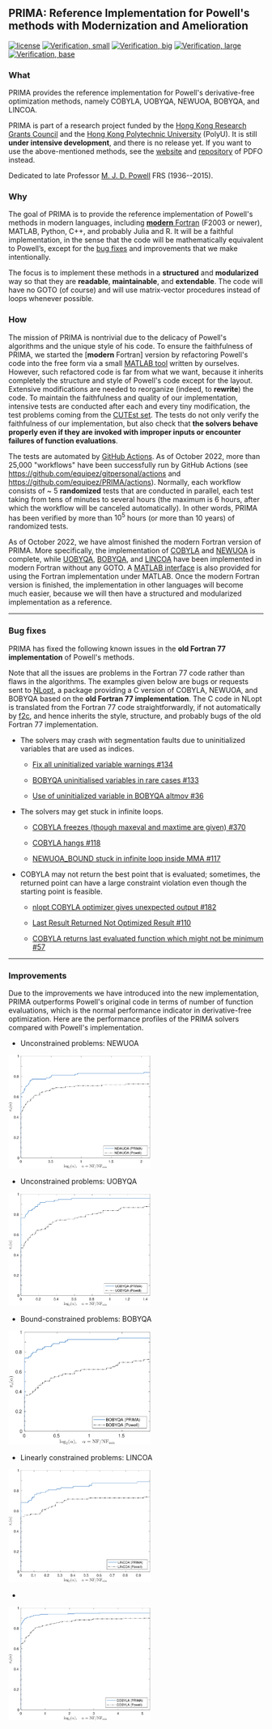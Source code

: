 ## PRIMA: Reference Implementation for Powell's methods with Modernization and Amelioration

[![license](https://img.shields.io/badge/license-LGPLv3+-blue)](https://github.com/equipez/PRIMA/blob/master/LICENCE.txt)
[![Verification, small](https://github.com/equipez/PRIMA/actions/workflows/verify_small.yml/badge.svg)](https://github.com/equipez/PRIMA/actions/workflows/verify_small.yml)
[![Verification, big](https://github.com/equipez/PRIMA/actions/workflows/verify_big.yml/badge.svg)](https://github.com/equipez/PRIMA/actions/workflows/verify_big.yml)
[![Verification, large](https://github.com/equipez/PRIMA/actions/workflows/verify_large.yml/badge.svg)](https://github.com/equipez/PRIMA/actions/workflows/verify_large.yml)
[![Verification, base](https://github.com/equipez/PRIMA/actions/workflows/verify_base.yml/badge.svg)](https://github.com/equipez/PRIMA/actions/workflows/verify_base.yml)


### What

PRIMA provides the reference implementation for Powell's derivative-free optimization methods,
namely COBYLA, UOBYQA, NEWUOA, BOBYQA, and LINCOA.

PRIMA is part of a research project funded by the
[Hong Kong Research Grants Council](https://www.ugc.edu.hk/eng/rgc) and
the [Hong Kong Polytechnic University](https://www.polyu.edu.hk) (PolyU).
It is still **under intensive development**, and there is no release yet. If you want to use the
above-mentioned methods, see the [website](https://www.pdfo.net)
and [repository](https://github.com/pdfo/pdfo) of PDFO instead.

Dedicated to late Professor [M. J. D. Powell](https://www.zhangzk.net/powell.html) FRS (1936--2015).

### Why

The goal of PRIMA is to provide the reference implementation of Powell's methods in modern
languages,
including [**modern** Fortran](https://fortran-lang.org) (F2003 or newer), MATLAB, Python, C++, and
probably Julia and R. It will be a faithful implementation, in the sense that the code will be
mathematically equivalent to Powell’s, except for the
[bug fixes](#bug-fixes) and improvements that we make intentionally.

The focus is to implement these methods in a **structured** and **modularized** way so that they
are **readable**, **maintainable**, and **extendable**. The code will have no GOTO (of course)
and will use matrix-vector procedures instead of loops whenever possible.

### How

The mission of PRIMA is nontrivial due to the delicacy of Powell's algorithms and the unique style
of his code. To ensure the faithfulness of PRIMA,
we started the [**modern** Fortran] version by refactoring Powell's code into the free form via a small
[MATLAB tool](https://github.com/equipez/PRIMA/blob/master/matlab/setup_tools/freeform.m) written
by ourselves. However, such refactored code is far from what we want, because it inherits completely
the structure and style of Powell's code except for the layout. Extensive modifications are needed
to reorganize (indeed, to **rewrite**) the code. To maintain the faithfulness and quality of our
implementation, intensive tests are conducted after each and every tiny modification, the test
problems coming from the [CUTEst set](https://github.com/ralna/CUTEst). The tests do not only verify
the faithfulness of our implementation, but also check that **the solvers behave properly even if they
are invoked with improper inputs or encounter failures of function evaluations**.

The tests are automated by
[GitHub Actions](https://docs.github.com/en/actions). As of October 2022, more than
25,000 "workflows" have been successfully run by GitHub Actions
(see https://github.com/equipez/gitpersonal/actions and https://github.com/equipez/PRIMA/actions).
Normally, each workflow consists of \~ 5 **randomized** tests
that are conducted in parallel, each test taking from tens of minutes to several hours (the maximum
is 6 hours, after which the workflow will be canceled automatically). In other words, PRIMA
has been verified by more than $10^5$ hours (or more than $10$ years) of randomized tests.

As of October 2022, we have almost finished the modern Fortran version of PRIMA. More specifically,
the implementation of [COBYLA](https://github.com/equipez/PRIMA/tree/master/fsrc/cobyla)
and [NEWUOA](https://github.com/equipez/PRIMA/tree/master/fsrc/newuoa) is complete, while
[UOBYQA](https://github.com/equipez/PRIMA/tree/master/fsrc/uobyqa),
[BOBYQA](https://github.com/equipez/PRIMA/tree/master/fsrc/bobyqa),
and [LINCOA](https://github.com/equipez/PRIMA/tree/master/fsrc/lincoa) have been implemented in
modern Fortran without any GOTO.
A [MATLAB interface](https://github.com/equipez/PRIMA/blob/master/setup.m) is also provided for
using the Fortran implementation under MATLAB.
Once the modern Fortran version is finished, the implementation in other languages will become much
easier, because we will then have a structured and modularized implementation as a reference.


------

### Bug fixes

PRIMA has fixed the following known issues in the **old Fortran 77 implementation** of Powell's methods.

Note that all the issues are problems in the Fortran 77 code rather than flaws in the algorithms.
The examples given below are bugs or requests sent to [NLopt](https://github.com/stevengj/nlopt), a
package providing a C version of COBYLA, NEWUOA, and BOBYQA based on the **old Fortran 77
implementation**. The C code in NLopt is translated from the Fortran 77 code straightforwardly, if
not automatically by [f2c](https://netlib.org/f2c/f2c.pdf), and hence inherits the style, structure,
and probably bugs of the old Fortran 77 implementation.

- The solvers may crash with segmentation faults due to uninitialized variables that are used as indices.

     - [Fix all uninitialized variable warnings #134](https://github.com/stevengj/nlopt/issues/134)

	 - [BOBYQA uninitialised variables in rare cases #133](https://github.com/stevengj/nlopt/issues/133)

	 - [Use of uninitialized variable in BOBYQA altmov #36](https://github.com/stevengj/nlopt/issues/36)

- The solvers may get stuck in infinite loops.

	 - [COBYLA freezes (though maxeval and maxtime are given) #370](https://github.com/stevengj/nlopt/issues/370)

	 - [COBYLA hangs #118](https://github.com/stevengj/nlopt/issues/118)

	 - [NEWUOA_BOUND stuck in infinite loop inside MMA #117](https://github.com/stevengj/nlopt/issues/117)

- COBYLA may not return the best point that is evaluated; sometimes, the returned point can have a
large constraint violation even though the starting point is feasible.

	 - [nlopt COBYLA optimizer gives unexpected output #182](https://github.com/stevengj/nlopt/issues/182)

	 - [Last Result Returned Not Optimized Result #110](https://github.com/stevengj/nlopt/issues/110)

	 - [COBYLA returns last evaluated function which might not be minimum #57](https://github.com/stevengj/nlopt/issues/57)


------

### Improvements

Due to the improvements we have introduced into the new implementation, PRIMA outperforms Powell's
original code in terms of number of function evaluations, which is the normal performance indicator
in derivative-free optimization.  Here are the performance profiles of the PRIMA solvers compared
with Powell's implementation.


- Unconstrained problems: NEWUOA
<img src="./benchmark/newuoan_newuoan_classical.svg" style="width:20em;"/>

- Unconstrained problems: UOBYQA
<img src="./benchmark/uobyqan_uobyqan_classical.svg" style="width:20em;"/>

- Bound-constrained problems: BOBYQA
<img src="./benchmark/bobyqan_bobyqan_classical.svg" style="width:20em;"/>

- Linearly constrained problems: LINCOA
<img src="./benchmark/lincoan_lincoan_classical.svg" style="width:20em;"/>

-
<img src="./benchmark/cobylan_cobylan_classical.svg" style="width:20em;"/>
